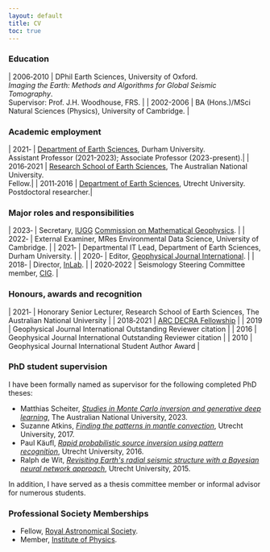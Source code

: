 ```yaml
---
layout: default
title: CV
toc: true
---
```


### Education

| 2006&#8209;2010 | DPhil Earth Sciences, University of Oxford. <br />*Imaging the Earth: Methods and Algorithms for Global Seismic Tomography*. <br />Supervisor: Prof. J.H. Woodhouse, FRS. |
| 2002-2006 | BA (Hons.)/MSci Natural Sciences (Physics), University of Cambridge. |


### Academic employment

| 2021&#8209; | [Department of Earth Sciences](https://www.durham.ac.uk/departments/academic/earth-sciences/), Durham University.<br /> Assistant Professor (2021-2023); Associate Professor (2023-present).|
| 2016&#8209;2021 | [Research School of Earth Sciences](https://earthsciences.anu.edu.au), The Australian National University.<br />Fellow.|
| 2011&#8209;2016 | [Department of Earth Sciences](https://www.uu.nl/en/organisation/faculty-of-geosciences), Utrecht University.<br />Postdoctoral researcher.|



### Major roles and responsibilities

| 2023&#8209; | Secretary, [IUGG](https://iugg.org) [Commission on Mathematical Geophysics](https://iugg.org/associations-commissions/commissions/cmg/). |
| 2022&#8209; | External Examiner, MRes Environmental Data Science, University of Cambridge. |
| 2021&#8209; | Departmental IT Lead, Department of Earth Sciences, Durham University. |
| 2020&#8209; | Editor, [Geophysical Journal International](https://academic.oup.com/gji). |
| 2018&#8209; | Director, [InLab](https://www.inlab.edu.au/). |
| 2020&#8209;2022 | Seismology Steering Committee member, [CIG](https://geodynamics.org). |

### Honours, awards and recognition

| 2021&#8209; | Honorary Senior Lecturer, Research School of Earth Sciences, The Australian National University |
| 2018&#8209;2021 | [ARC DECRA Fellowship](https://www.arc.gov.au/funding-research/funding-schemes/discovery-program/discovery-early-career-researcher-award-decra) |
| 2019 | Geophysical Journal International Outstanding Reviewer citation |
| 2016 | Geophysical Journal International Outstanding Reviewer citation |
| 2010 | Geophysical Journal International Student Author Award |


### PhD student supervision

I have been formally named as supervisor for the following completed PhD theses:
- Matthias Scheiter, [*Studies in Monte Carlo inversion and generative deep learning*](https://doi.org/10.25911/NZX0-8H25), The Australian National University, 2023.
- Suzanne Atkins, [*Finding the patterns in mantle convection*](http://dspace.library.uu.nl/bitstream/handle/1874/349108/Atkins.pdf), Utrecht University, 2017.
- Paul Käufl, [*Rapid probabilistic source inversion using pattern recognition*](https://dspace.library.uu.nl/bitstream/handle/1874/321502/kaufl.pdf), Utrecht University, 2016.
- Ralph de Wit, [*Revisiting Earth's radial seismic structure with a Bayesian neural network approach*](https://dspace.library.uu.nl/bitstream/handle/1874/315583/dewit.pdf), Utrecht University, 2015.

In addition, I have served as a thesis committee member or informal advisor for numerous students.


### Professional Society Memberships
- Fellow, [Royal Astronomical Society](https://ras.ac.uk/).
- Member, [Institute of Physics](https://www.iop.org/).
